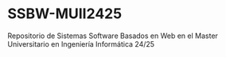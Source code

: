 # SSBW-MUII2425
Repositorio de Sistemas Software Basados en Web en el Master Universitario en Ingeniería Informática 24/25
